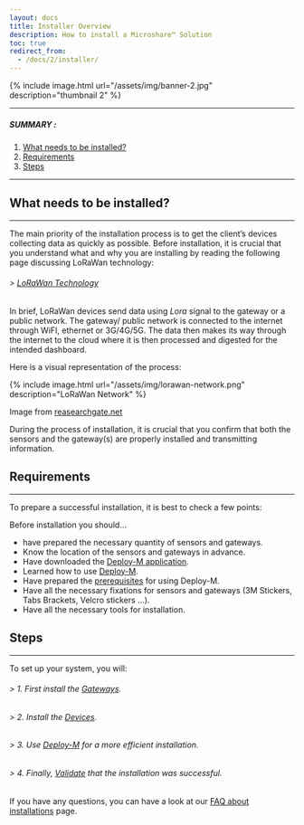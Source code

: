 ```yaml
---
layout: docs
title: Installer Overview
description: How to install a Microshare™ Solution
toc: true
redirect_from:
  - /docs/2/installer/
---
```




{% include image.html url="/assets/img/banner-2.jpg" description="thumbnail 2" %}

---------------------------------------
##### SUMMARY : 

1. [What needs to be installed?](./#what-needs-to-be-installed)
2. [Requirements](./#requirements)
3. [Steps](./#steps)

---------------------------------------



## What needs to be installed?
---------------------------------------

The main priority of the installation process is to get the client’s devices collecting data as quickly as possible. Before installation, it is crucial that you understand what and why you are installing by reading the following page discussing LoRaWan technology:

###### > [LoRaWan Technology](../../../technical/lorawan/lorawan-technology)

In brief, LoRaWan devices send data using  <em>Lora</em> signal to the gateway or a public network. The gateway/ public network is connected to the internet through WiFI, ethernet or 3G/4G/5G. The data then makes its way through the internet to the cloud where it is then processed and digested for the intended dashboard. 

Here is a visual representation of the process: 


{% include image.html url="/assets/img/lorawan-network.png" description="LoRaWan Network" %}

Image from [reasearchgate.net](https://www.researchgate.net/publication/323620460_IoT-based_wireless_seismic_quality_control/figures?lo=1)


During the process of installation, it is crucial that you confirm that both the sensors and the gateway(s) are properly installed and transmitting information.



## Requirements
---------------------------------------

To prepare a successful installation, it is best to check a few points:

Before installation you should...

- have prepared the necessary quantity of sensors and gateways.
- Know the location of the sensors and gateways in advance.
- Have downloaded the [Deploy-M application](../../deploy-m/download-the-app).
- Learned how to use [Deploy-M](../../deploy-m/app-guide).
- Have prepared the [prerequisites](../../deploy-m/app-guide/#1-requirements) for using Deploy-M.
- Have all the necessary fixations for sensors and gateways (3M Stickers, Tabs Brackets, Velcro stickers ...).
- Have all the necessary tools for installation.

## Steps
---------------------------------------

To set up your system, you will: 

###### > 1. First install the [Gateways](../../lorawan/gateway-installation).

###### > 2. Install the [Devices](../../lorawan/device-declaration).

###### > 3. Use [Deploy-M](../../deploy-m/app-guide) for a more efficient installation.

###### > 4. Finally, [Validate](../../quick-start/validation-of-a-successfull-installation) that the installation was successful.

If you have any questions, you can have a look at our [FAQ about installations](../faq-about-installations) page.

 